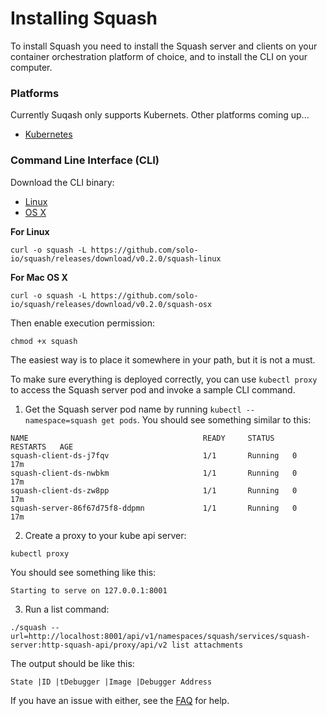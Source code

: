 # Installing Squash

To install Squash you need to install the Squash server and clients on your container orchestration platform of choice, and to install the CLI on your computer. 

### Platforms
Currently Suqash only supports Kubernets. Other platforms coming up... 
 - [Kubernetes](kubernetes.md)

### Command Line Interface (CLI)
Download the CLI binary:
- [Linux](https://github.com/solo-io/squash/releases/download/v0.2.0/squash-linux)     
- [OS X](https://github.com/solo-io/squash/releases/download/v0.2.0/squash-osx)

**For Linux**
```
curl -o squash -L https://github.com/solo-io/squash/releases/download/v0.2.0/squash-linux
```

**For Mac OS X**
```
curl -o squash -L https://github.com/solo-io/squash/releases/download/v0.2.0/squash-osx
```

Then enable execution permission:
```
chmod +x squash
```
The easiest way is to place it somewhere in your path, but it is not a must.

To make sure everything is deployed correctly, you can use `kubectl proxy` to access the Squash server pod and invoke a sample CLI command. 

1. Get the Squash server pod name by running ```kubectl --namespace=squash get pods```. You should see something similar to this:
```
NAME                                       READY     STATUS    RESTARTS   AGE
squash-client-ds-j7fqv                     1/1       Running   0          17m
squash-client-ds-nwbkm                     1/1       Running   0          17m
squash-client-ds-zw8pp                     1/1       Running   0          17m
squash-server-86f67d75f8-ddpmn             1/1       Running   0          17m
```

2. Create a proxy to your kube api server:
```
kubectl proxy
```
You should see something like this:
```
Starting to serve on 127.0.0.1:8001
```

3. Run a list command: 
```
./squash --url=http://localhost:8001/api/v1/namespaces/squash/services/squash-server:http-squash-api/proxy/api/v2 list attachments
```

The output should be like this: 
```
State |ID |tDebugger |Image |Debugger Address
```

If you have an issue with either, see the [FAQ](../faq.md) for help.